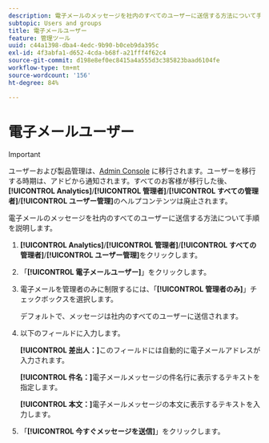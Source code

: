 ```yaml
---
description: 電子メールのメッセージを社内のすべてのユーザーに送信する方法について手順を説明します。
subtopic: Users and groups
title: 電子メールユーザー
feature: 管理ツール
uuid: c44a1398-dba4-4edc-9b90-b0ceb9da395c
exl-id: 4f3abfa1-d652-4cda-b68f-a21fff4f62c4
source-git-commit: d198e8ef0ec8415a4a555d3c385823baad6104fe
workflow-type: tm+mt
source-wordcount: '156'
ht-degree: 84%

---
```


# 電子メールユーザー

>[!IMPORTANT]
>
>ユーザーおよび製品管理は、[Admin Console](https://helpx.adobe.com/jp/enterprise/using/admin-console.html) に移行されます。ユーザーを移行する時期は、アドビから通知されます。すべてのお客様が移行した後、**[!UICONTROL Analytics]**/**[!UICONTROL 管理者]**/**[!UICONTROL すべての管理者]**/**[!UICONTROL ユーザー管理]**&#x200B;のヘルプコンテンツは廃止されます。

電子メールのメッセージを社内のすべてのユーザーに送信する方法について手順を説明します。

1. **[!UICONTROL Analytics]**/**[!UICONTROL 管理者]**/**[!UICONTROL すべての管理者]**/**[!UICONTROL ユーザー管理]**&#x200B;をクリックします。
1. 「**[!UICONTROL 電子メールユーザー]**」をクリックします。
1. 電子メールを管理者のみに制限するには、「**[!UICONTROL 管理者のみ]**」チェックボックスを選択します。

   デフォルトで、メッセージは社内のすべてのユーザーに送信されます。
1. 以下のフィールドに入力します。

   **[!UICONTROL 差出人：]**&#x200B;このフィールドには自動的に電子メールアドレスが入力されます。

   **[!UICONTROL 件名：]**&#x200B;電子メールメッセージの件名行に表示するテキストを指定します。

   **[!UICONTROL 本文：]**&#x200B;電子メールメッセージの本文に表示するテキストを入力します。
1. 「**[!UICONTROL 今すぐメッセージを送信]**」をクリックします。
